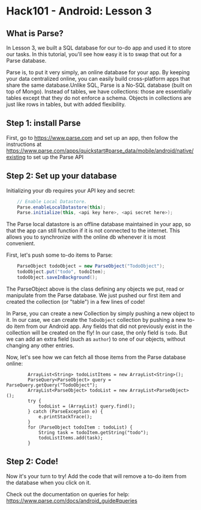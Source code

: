 # Hack101 - Android: Lesson 3 #


What is Parse?
--------------------

In Lesson 3, we built a SQL database for our to-do app and used it to store our tasks. In this tutorial, you'll see how easy it is to swap that out for a Parse database. 

Parse is, to put it very simply, an online database for your app. By keeping your data centralized online, you can easily build cross-platform apps that share the same database.Unlike SQL, Parse is a No-SQL database (built on top of Mongo). Instead of tables, we have collections: those are essentially tables except that they do not enforce a schema. Objects in collections are just like rows in tables, but with added flexibility. 

Step 1: install Parse 
---------------------------------------------

First, go to https://www.parse.com and set up an app, then follow the instructions at https://www.parse.com/apps/quickstart#parse_data/mobile/android/native/existing to set up the Parse API
 

Step 2: Set up your database
---------------------------------------------

Initializing your db requires your API key and secret:

```java
    // Enable Local Datastore.
    Parse.enableLocalDatastore(this);
    Parse.initialize(this, <api key here>, <api secret here>);
```
The Parse local datastore is an offline database maintained in your app, so that the app can still function if it is not connected to the internet. This allows you to synchronize with the online db whenever it is most convenient.

First, let's push some to-do items to Parse:

```java
    ParseObject todoObject = new ParseObject("TodoObject");
    todoObject.put("todo", todoItem);
    todoObject.saveInBackground();
```

The ParseObject above is the class defining any objects we put, read or manipulate from the Parse database. We just pushed our first item and created the collection (or "table") in a few lines of code! 

In Parse, you can create a new Collection by simply pushing a new object to it. In our case, we can create the `ToDoObject` collection by pushing a new to-do item from our Android app. Any fields that did not previously exist in the collection will be created on the fly! In our case, the only field is `todo`. But we can add an extra field (such as `author`) to one of our objects, without changing any other entries.


Now, let's see how we can fetch all those items from the Parse database online:

````
        ArrayList<String> todoListItems = new ArrayList<String>();
        ParseQuery<ParseObject> query = ParseQuery.getQuery("TodoObject");
        ArrayList<ParseObject> todoList = new ArrayList<ParseObject>();
        try {
            todoList = (ArrayList) query.find();
        } catch (ParseException e) {
            e.printStackTrace();
        }
        for (ParseObject todoItem : todoList) {
            String task = todoItem.getString("todo");
            todoListItems.add(task);
        }
````

Step 2: Code! 
---------------------------------------------

Now it's your turn to try! Add the code that will remove a to-do item from the database when you click on it. 

Check out the documentation on queries for help: https://www.parse.com/docs/android_guide#queries